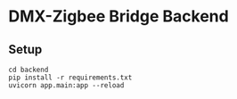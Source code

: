 # DMX-Zigbee Bridge Backend

## Setup
```
cd backend
pip install -r requirements.txt
uvicorn app.main:app --reload
```